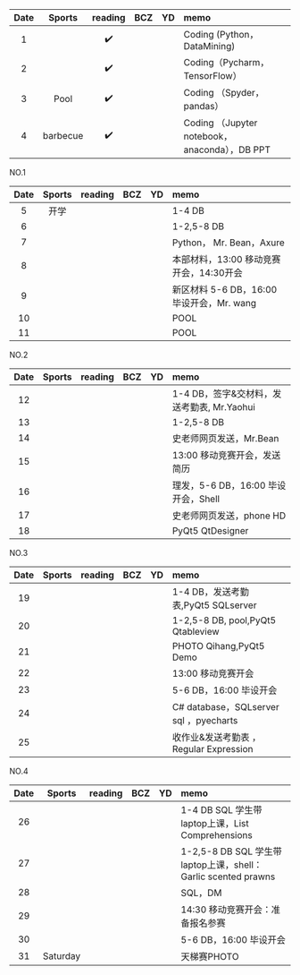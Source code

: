 
| Date  | Sports | reading | BCZ | YD | memo | 
| :---: | :---: | :---: | :---: | :---: | :--- | 
| 1 |  | :heavy_check_mark: |  |  | Coding (Python，DataMining) | 
| 2 |  | :heavy_check_mark: |  |  | Coding（Pycharm，TensorFlow） | 
| 3 | Pool | :heavy_check_mark: |  |  | Coding （Spyder，pandas） | 
| 4 | barbecue  | :heavy_check_mark: |  |  | Coding （Jupyter notebook，anaconda），DB PPT | 

NO.1

| Date  | Sports | reading | BCZ | YD | memo | 
| :---: | :---: | :---: | :---: | :---: | :--- | 
| 5 |开学  |  |  |  | 1-4 DB | 
| 6 |  |  |  |  | 1-2,5-8 DB | 
| 7 |  |  |  |  | Python， Mr. Bean，Axure | 
| 8 |  |  |  |  | 本部材料，13:00 移动竞赛开会，14:30开会| 
| 9 |  |  |  |  | 新区材料 5-6 DB，16:00 毕设开会，Mr. wang |   
| 10 |  |  |  |  |POOL  | 
| 11 |  |  |  |  |POOL  | 

NO.2

| Date  | Sports | reading | BCZ | YD | memo | 
| :---: | :---: | :---: | :---: | :---: | :--- | 
| 12 |  |  |  |  | 1-4 DB，签字&交材料，发送考勤表, Mr.Yaohui | 
| 13 |  |  |  |  | 1-2,5-8 DB | 
| 14 |  |  |  |  | 史老师网页发送，Mr.Bean | 
| 15 |  |  |  |  | 13:00 移动竞赛开会，发送简历 | 
| 16 |  |  |  |  | 理发，5-6 DB，16:00 毕设开会，Shell | 
| 17 |  |  |  |  | 史老师网页发送，phone HD | 
| 18 |  |  |  |  | PyQt5 QtDesigner | 

NO.3

| Date  | Sports | reading | BCZ | YD | memo | 
| :---: | :---: | :---: | :---: | :---: | :--- | 
| 19 |  |  |  |  | 1-4 DB，发送考勤表,PyQt5 SQLserver |   
| 20 |  |  |  |  | 1-2,5-8 DB, pool,PyQt5 Qtableview | 
| 21 |  |  |  |  | PHOTO Qihang,PyQt5 Demo | 
| 22 |  |  |  |  | 13:00 移动竞赛开会 | 
| 23 |  |  |  |  | 5-6 DB，16:00 毕设开会 | 
| 24 |  |  |  |  | C# database，SQLserver sql ，pyecharts | 
| 25 |  |  |  |  | 收作业&发送考勤表 ，Regular Expression| 

NO.4

| Date  | Sports | reading | BCZ | YD | memo | 
| :---: | :---: | :---: | :---: | :---: | :--- | 
| 26 |  |  |  |  | 1-4 DB SQL 学生带laptop上课，List Comprehensions | 
| 27 |  |  |  |  | 1-2,5-8 DB SQL 学生带laptop上课，shell：Garlic scented prawns  | 
| 28 |  |  |  |  | SQL，DM | 
| 29 |  |  |  |  | 14:30 移动竞赛开会：准备报名参赛 |  
| 30 |  |  |  |  | 5-6 DB，16:00 毕设开会 | 
| 31 | Saturday |  |  |  | 天梯赛PHOTO | 
